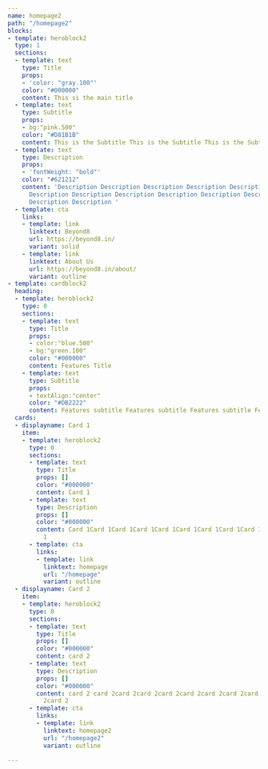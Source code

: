 ```yaml
---
name: homepage2
path: "/homepage2"
blocks:
- template: heroblock2
  type: 1
  sections:
  - template: text
    type: Title
    props:
    - 'color: "gray.100"'
    color: "#000000"
    content: This si the main title
  - template: text
    type: Subtitle
    props:
    - bg:"pink.500"
    color: "#D81B1B"
    content: This is the Subtitle This is the Subtitle This is the Subtitle
  - template: text
    type: Description
    props:
    - 'fontWeight: "bold"'
    color: "#621212"
    content: 'Description Description Description Description Description Description
      Description Description Description Description Description Description Description
      Description Description '
  - template: cta
    links:
    - template: link
      linktext: Beyond8
      url: https://beyond8.in/
      variant: solid
    - template: link
      linktext: About Us
      url: https://beyond8.in/about/
      variant: outline
- template: cardblock2
  heading:
  - template: heroblock2
    type: 0
    sections:
    - template: text
      type: Title
      props:
      - color:"blue.500"
      - bg:"green.100"
      color: "#000000"
      content: Features Title
    - template: text
      type: Subtitle
      props:
      - textAlign:"center"
      color: "#DB2222"
      content: Features subtitle Features subtitle Features subtitle Features subtitle
  cards:
  - displayname: Card 1
    item:
    - template: heroblock2
      type: 0
      sections:
      - template: text
        type: Title
        props: []
        color: "#000000"
        content: Card 1
      - template: text
        type: Description
        props: []
        color: "#000000"
        content: Card 1Card 1Card 1Card 1Card 1Card 1Card 1Card 1Card 1Card 1Card
          1
      - template: cta
        links:
        - template: link
          linktext: homepage
          url: "/homepage"
          variant: outline
  - displayname: Card 2
    item:
    - template: heroblock2
      type: 0
      sections:
      - template: text
        type: Title
        props: []
        color: "#000000"
        content: card 2
      - template: text
        type: Description
        props: []
        color: "#000000"
        content: card 2 card 2card 2card 2card 2card 2card 2card 2card 2card 2card
          2card 2
      - template: cta
        links:
        - template: link
          linktext: homepage2
          url: "/homepage2"
          variant: outline

---
```

